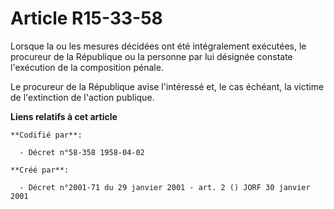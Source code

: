 # Article R15-33-58

Lorsque la ou les mesures décidées ont été intégralement exécutées, le procureur de la République ou la personne par lui
désignée constate l'exécution de la composition pénale.

Le procureur de la République avise l'intéressé et, le cas échéant, la victime de l'extinction de l'action publique.

**Liens relatifs à cet article**

	**Codifié par**:

	  - Décret n°58-358 1958-04-02

	**Créé par**:

	  - Décret n°2001-71 du 29 janvier 2001 - art. 2 () JORF 30 janvier 2001

